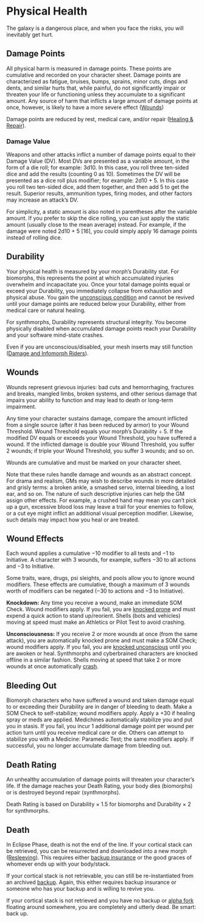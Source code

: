 # Physical Health

The galaxy is a dangerous place, and when you face the risks, you will inevitably get hurt.

## Damage Points

All physical harm is measured in damage points. These points are cumulative and recorded on your character sheet. Damage points are characterized as fatigue, bruises, bumps, sprains, minor cuts, dings and dents, and similar hurts that, while painful, do not significantly impair or threaten your life or functioning unless they accumulate to a significant amount. Any source of harm that inflicts a large amount of damage points at once, however, is likely to have a more severe effect ([Wounds](#wounds))

Damage points are reduced by rest, medical care, and/or repair ([Healing & Repair](17-healing-and-repair.md)).

### Damage Value

Weapons and other attacks inflict a number of damage points equal to their Damage Value (DV). Most DVs are presented as a variable amount, in the form of a die roll; for example: 3d10. In this case, you roll three ten-sided dice and add the results (counting 0 as 10). Sometimes the DV will be presented as a dice roll plus modifier; for example: 2d10 + 5. In this case you roll two ten-sided dice, add them together, and then add 5 to get the result. Superior results, ammunition types, firing modes, and other factors may increase an attack’s DV.

For simplicity, a static amount is also noted in parentheses after the variable amount. If you prefer to skip the dice rolling, you can just apply the static amount (usually close to the mean average) instead. For example, if the damage were noted 2d10 + 5 \[16\], you could simply apply 16 damage points instead of rolling dice.

## Durability

Your physical health is measured by your morph’s Durability stat. For biomorphs, this represents the point at which accumulated injuries overwhelm and incapacitate you. Once your total damage points equal or exceed your Durability, you immediately collapse from exhaustion and physical abuse. You gain the [unconscious condition](21-other-action-factors.md#conditions) and cannot be revived until your damage points are reduced below your Durability, either from medical care or natural healing.

For synthmorphs, Durability represents structural integrity. You become physically disabled when accumulated damage points reach your Durability and your software mind-state crashes.

Even if you are unconscious/disabled, your mesh inserts may still function ([Damage and Infomorph Riders](../13/15-hardware-damage.md#damage-and-infomorph-riders)).

## Wounds

Wounds represent grievous injuries: bad cuts and hemorrhaging, fractures and breaks, mangled limbs, broken systems, and other serious damage that impairs your ability to function and may lead to death or long-term impairment.

Any time your character sustains damage, compare the amount inflicted from a single source (after it has been reduced by armor) to your Wound Threshold. Wound Threshold equals your morph’s Durability ÷ 5. If the modified DV equals or exceeds your Wound Threshold, you have suffered a wound. If the inflicted damage is double your Wound Threshold, you suffer 2 wounds; if triple your Wound Threshold, you suffer 3 wounds; and so on.

Wounds are cumulative and must be marked on your character sheet.

Note that these rules handle damage and wounds as an abstract concept. For drama and realism, GMs may wish to describe wounds in more detailed and grisly terms: a broken ankle, a smashed servo, internal bleeding, a lost ear, and so on. The nature of such descriptive injuries can help the GM assign other effects. For example, a crushed hand may mean you can’t pick up a gun, excessive blood loss may leave a trail for your enemies to follow, or a cut eye might inflict an additional visual perception modifier. Likewise, such details may impact how you heal or are treated.

## Wound Effects

Each wound applies a cumulative −10 modifier to all tests and −1 to Initiative. A character with 3 wounds, for example, suffers −30 to all actions and −3 to Initiative.

Some traits, ware, drugs, psi sleights, and pools allow you to ignore wound modifiers. These effects are cumulative, though a maximum of 3 wounds worth of modifiers can be negated (−30 to actions and −3 to Initiative).

**Knockdown:** Any time you receive a wound, make an immediate SOM Check. Wound modifiers apply. If you fail, you are [knocked prone](21-other-action-factors.md#conditions) and must expend a quick action to stand up/reorient. Shells (bots and vehicles) moving at speed must make an Athletics or Pilot Test to avoid crashing.

**Unconsciousness:** If you receive 2 or more wounds at once (from the same attack), you are automatically knocked prone and must make a SOM Check; wound modifiers apply. If you fail, you are [knocked unconscious](21-other-action-factors.md#conditions) until you are awoken or heal. Synthmorphs and cyberbrained characters are knocked offline in a similar fashion. Shells moving at speed that take 2 or more wounds at once automatically [crash](25-vehicle-movement.md#crashes).

## Bleeding Out

Biomorph characters who have suffered a wound and taken damage equal to or exceeding their Durability are in danger of bleeding to death. Make a SOM Check to self-stabilize; wound modifiers apply. Apply a +30 if healing spray or meds are applied. Medichines automatically stabilize you and put you in stasis. If you fail, you incur 1 additional damage point per wound per action turn until you receive medical care or die. Others can attempt to stabilize you with a Medicine: Paramedic Test; the same modifiers apply. If successful, you no longer accumulate damage from bleeding out.

## Death Rating

An unhealthy accumulation of damage points will threaten your character’s life. If the damage reaches your Death Rating, your body dies (biomorphs) or is destroyed beyond repair (synthmorphs).

Death Rating is based on Durability × 1.5 for biomorphs and Durability × 2 for synthmorphs.

## Death

In Eclipse Phase, death is not the end of the line. If your cortical stack can be retrieved, you can be resurrected and downloaded into a new morph ([Resleeving](../15/02-resleeving.md)). This requires either [backup insurance](../15/01-backups-and-uploading.md#death-and-backup-insurance) or the good graces of whomever ends up with your body/stack.

If your cortical stack is not retrievable, you can still be re-instantiated from an archived [backup](../15/01-backups-and-uploading.md). Again, this either requires backup insurance or someone who has your backup and is willing to revive you.

If your cortical stack is not retrieved and you have no backup or [alpha fork](../15/04-forking-and-merging.md#alpha-forks) floating around somewhere, you are completely and utterly dead. Be smart: back up.
